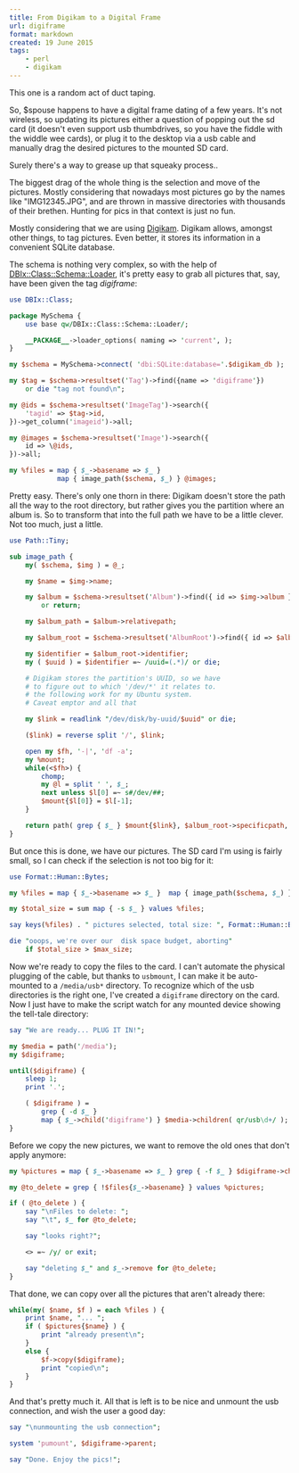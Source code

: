 ```yaml
---
title: From Digikam to a Digital Frame
url: digiframe
format: markdown
created: 19 June 2015
tags:
    - perl
    - digikam
---
```


This one is a random act of duct taping.

So, $spouse happens to have a digital frame dating of a few years. It's not
wireless, so updating its pictures either a question of popping out the sd
card (it doesn't even support usb thumbdrives, so you have the fiddle with the
widdle wee cards), or plug it to the desktop via a usb cable and manually drag
the desired pictures to the mounted SD card.

Surely there's a way to grease up that squeaky process..

The biggest drag of the whole thing is the selection and move of the pictures.
Mostly considering that nowadays most pictures go by the names like
"IMG12345.JPG", and are thrown in massive directories with thousands of their
brethen. Hunting for pics in that context is just no fun. 

Mostly considering that we are using [Digikam](https://www.digikam.org/).
Digikam allows, amongst other things, to tag pictures. Even better, it stores
its information in a convenient SQLite database. 

The schema is nothing very complex, so with the help of 
[DBIx::Class::Schema::Loader](cpan:release/DBIx-Class-Schema-Loader), it's
pretty easy to grab all pictures that, say, have been given the tag
*digiframe*:

```perl
use DBIx::Class;

package MySchema {
    use base qw/DBIx::Class::Schema::Loader/;

    __PACKAGE__->loader_options( naming => 'current', );
}

my $schema = MySchema->connect( 'dbi:SQLite:database='.$digikam_db );

my $tag = $schema->resultset('Tag')->find({name => 'digiframe'})
    or die "tag not found\n";

my @ids = $schema->resultset('ImageTag')->search({
    'tagid' => $tag->id,
})->get_column('imageid')->all;

my @images = $schema->resultset('Image')->search({
    id => \@ids,
})->all;

my %files = map { $_->basename => $_ }  
            map { image_path($schema, $_) } @images;
```

Pretty easy. There's only one thorn in there: Digikam doesn't store the 
path all the way to the root directory, but rather gives you the 
partition where an album is. So to transform that into the full path we have
to be a little clever. Not too much, just a little.

```perl
use Path::Tiny;

sub image_path {
    my( $schema, $img ) = @_;

    my $name = $img->name;

    my $album = $schema->resultset('Album')->find({ id => $img->album })
        or return;

    my $album_path = $album->relativepath;

    my $album_root = $schema->resultset('AlbumRoot')->find({ id => $album->albumroot });

    my $identifier = $album_root->identifier;
    my ( $uuid ) = $identifier =~ /uuid=(.*)/ or die;

    # Digikam stores the partition's UUID, so we have
    # to figure out to which '/dev/*' it relates to.
    # the following work for my Ubuntu system.
    # Caveat emptor and all that

    my $link = readlink "/dev/disk/by-uuid/$uuid" or die;

    ($link) = reverse split '/', $link;

    open my $fh, '-|', 'df -a';
    my %mount;
    while(<$fh>) {
        chomp;
        my @l = split ' ', $_;
        next unless $l[0] =~ s#/dev/##;
        $mount{$l[0]} = $l[-1];
    }

    return path( grep { $_ } $mount{$link}, $album_root->specificpath, $album_path, $name );
}
```

But once this is done, we have our pictures. The SD card I'm using is fairly
small, so I can check if the selection is not too big for it:

```perl
use Format::Human::Bytes;

my %files = map { $_->basename => $_ }  map { image_path($schema, $_) } @images;

my $total_size = sum map { -s $_ } values %files;

say keys(%files) . " pictures selected, total size: ", Format::Human::Bytes::base2($total_size);

die "ooops, we're over our  disk space budget, aborting" 
    if $total_size > $max_size;
```

Now we're ready to copy the files to the card. I can't automate the physical
plugging of the cable, but thanks to `usbmount`, I can make it be auto-mounted
to a `/media/usb*` directory. To recognize which of the usb directories is the
right one, I've created a `digiframe` directory on the card. Now I just have
to make the script watch for any mounted device showing the tell-tale
directory:

```perl
say "We are ready... PLUG IT IN!";

my $media = path('/media');
my $digiframe;

until($digiframe) {
    sleep 1;
    print '.';

    ( $digiframe ) = 
        grep { -d $_ }
        map { $_->child('digiframe') } $media->children( qr/usb\d+/ ); 
}
```


Before we copy the new pictures, we want to remove the old ones that don't
apply anymore:

```perl
my %pictures = map { $_->basename => $_ } grep { -f $_ } $digiframe->children;

my @to_delete = grep { !$files{$_->basename} } values %pictures;

if ( @to_delete ) {
    say "\nFiles to delete: ";
    say "\t", $_ for @to_delete;

    say "looks right?";

    <> =~ /y/ or exit;

    say "deleting $_" and $_->remove for @to_delete;
}
```

That done, we can copy over all the pictures that aren't already there:

```perl
while(my( $name, $f ) = each %files ) {
    print $name, "... ";
    if ( $pictures{$name} ) {
        print "already present\n";
    }
    else {
        $f->copy($digiframe);
        print "copied\n";
    }
}
```

And that's pretty much it. All that is left is to be nice and unmount the usb
connection, and wish the user a good day:

```perl
say "\nunmounting the usb connection";

system 'pumount', $digiframe->parent;

say "Done. Enjoy the pics!";
```

